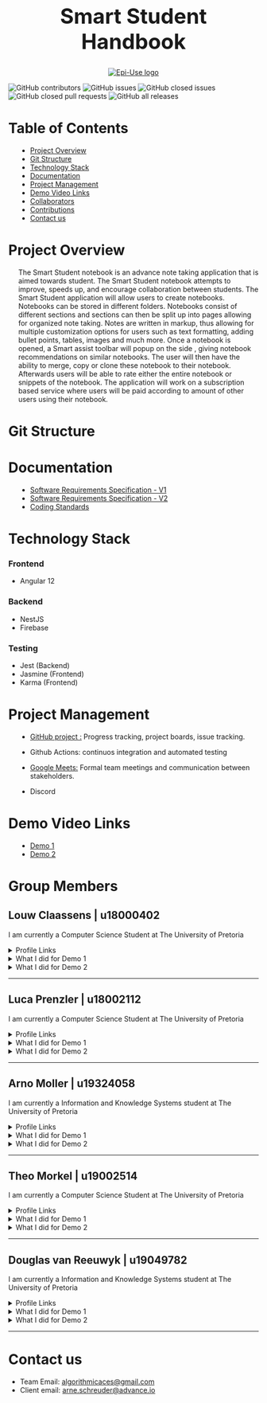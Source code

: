 <h1 align="center" style="font-size: 300%;" > Smart Student Handbook </h1>

<a href="https://www.advance.io/">
    <p align="center">
        <img  src="https://www.advance.io/wp-content/uploads/2020/02/advance-twitter-1.jpg" alt="Epi-Use logo">
    </p>
</a>

![GitHub contributors](https://img.shields.io/github/contributors/COS301-SE-2021/Smart-Student-Handbook?color=green&style=plastic)
![GitHub issues](https://img.shields.io/github/issues/COS301-SE-2021/Smart-Student-Handbook)
![GitHub closed issues](https://img.shields.io/github/issues-closed/COS301-SE-2021/Smart-Student-Handbook)
![GitHub closed pull requests](https://img.shields.io/github/issues-pr-closed/COS301-SE-2021/Smart-Student-Handbook)
![GitHub all releases](https://img.shields.io/github/downloads/COS301-SE-2021/Smart-Student-Handbook/total?style=plastic)


<h1> Table of Contents</h1>

<div style="margin-left: 4%">

- [Project Overview](#project-overview)
- [Git Structure](#git-structure)
- [Technology Stack](#technology-stack)
- [Documentation](#documentation)
- [Project Management](#project-management)
- [Demo Video Links](#demo-video-links)
- [Collaborators](#collaborators)
- [Contributions](#contributions)
- [Contact us](#contact-us)

</div>

# Project Overview  

<div style="margin-left: 4%">

The Smart Student notebook is an advance note taking application that is aimed towards student. The Smart Student notebook attempts to improve, speeds up, and encourage collaboration between students. The Smart Student application will allow users to create notebooks.
Notebooks can be stored in different folders. Notebooks consist of different sections and sections can then be split up into pages allowing for organized note taking. Notes are written in
markup, thus allowing for multiple customization options for users such as text formatting,
adding bullet points, tables, images and much more. Once a notebook is opened, a Smart assist toolbar will popup on the side , giving notebook recommendations on similar notebooks.
The user will then have the ability to merge, copy or clone these notebook to their notebook.
Afterwards users will be able to rate either the entire notebook or snippets of the notebook.
The application will work on a subscription based service where users will be paid according
to amount of other users using their notebook.


</div>

# Git Structure

<div style="margin-left: 4%">
 
</div>

  
# Documentation

<div style="margin-left: 4%">

* <a href="https://drive.google.com/file/d/1S0fhNsPTteRIBvU27XxEIV8cAg5D1bf9/view?usp=sharing">Software Requirements Specification - V1 </a>
* <a href="https://www.overleaf.com/read/gxhcgtvhrnjf">Software Requirements Specification - V2 </a>
* <a href="#">Coding Standards </a>
<!-- * <a href="#">Technical Installation Guide</a>
* <a href="#">User Manual</a>
* <a href="#">Testing Policy</a> -->

</div>

# Technology Stack

### Frontend
- Angular 12
### Backend
- NestJS
- Firebase
### Testing
- Jest (Backend)
- Jasmine (Frontend)
- Karma (Frontend)


# Project Management

<div style="margin-left: 4%">

* <p><a href="https://github.com/COS301-SE-2021/Smart-Student-Handbook/">GitHub project :</a>  Progress tracking, project boards, issue tracking.</p>
* <p>Github Actions: continuos integration and automated testing</p>
* <p><a href="https://meet.google.com/">Google Meets:</a> Formal team meetings and communication between stakeholders.</p>
* <p>Discord</p>


<!-- * <a href="https://meet.google.com/">Google Meets:</a> Formal team meetings and communication between stakeholders.
* <a href="https://discord.com/brand-newover">Discord:</a> Informal team meetings for quick debriefs, communication.
* <a href="https://discord.com/developers/docs/resources/webhooks">Github and Discord Webhooks:</a> Notifications sent to the team's discord server when a commit is made to the GitHub repository.
* <a href="https://www.overleaf.com">Overleaf:</a> LaTeX editor that allows collaboration on creating documentation. -->

</div>

# Demo Video Links

<div style="margin-left: 4%">

<!-- Descriptions goes here -->

* <a href="https://drive.google.com/file/d/1EUA4RgpMf73CrgyvdYkSgxb2taklpjjw/view?usp=sharing"> Demo 1 </a>
* <a href="#"> Demo 2 </a>
<!-- * <a href="#"> Demo 3 </a>
* <a href="#"> Demo 4 </a> -->

</div>

<!-- # Collaborators

<div style="margin-left: 4%">

The Development Team

| [Steven Jordaan](https://sj-jordaan.github.io) | [Bradley Mapstone](https://bradez-of-map-n-stone.github.io/) | [Shaun Naude](https://shaunnaude.github.io/) | [Matthew Kershaw](https://mattyk-dev.github.io/) | [Daniel Nel](https://mdnel.tech/) |
| :---: |:---:| :---:| :---:| :---:|
| [![Steven Jordaan](https://avatars2.githubusercontent.com/u/50364770?s=400&u=fc71708e5f1b450bbc8895c133d9ac50ae5c3838&v=4&s=200)](https://sj-jordaan.github.io/)    | [![Bradley Mapstone](https://avatars1.githubusercontent.com/u/56454573?s=400&u=b3edd9887578d8a29dcb467cc296f3ac05d43d05&v=4&s=200)](https://bradez-of-map-n-stone.github.io/) | [![Shaun Naude](https://avatars1.githubusercontent.com/u/44646417?s=400&u=988e26f57a2785a279c93e992838db03382c7d7e&v=4&s=200)](https://shaunnaude.github.io/)  | [![Matthew Kershaw](https://avatars1.githubusercontent.com/u/54933104?s=400&v=4&s=200)](https://mattyk-dev.github.io/)  | [![Daniel Nel](https://avatars0.githubusercontent.com/u/40039774?s=400&u=dfacc43e5d1cb9a50ccd5493008f41d1cca5ea65&v=4&s=200)](https://mdnel.tech/)  |
| [Portfolio](https://sj-jordaan.github.io/) | [Portfolio](https://bradez-of-map-n-stone.github.io/) | [Portfolio](https://shaunnaude.github.io/) | [Portfolio](https://mattyk-dev.github.io/) | [Portfolio](https://mdnel.tech/) |

</div> -->

<!-- # Contributions -->

# Group Members

## Louw Claassens   | u18000402

I am currently a Computer Science Student at The University of Pretoria

<details><summary>Profile Links</summary>

- [GitHub Profile](https://github.com/LouwC)
- [LinkedIn](https://www.linkedin.com/in/aj-louw-claassens-2b296a19a/)

</details>

<details><summary> What I did for Demo 1</summary>
  
  - Implemented The firebase system and the register and login functionality
  - Documentation on the SRS document.
 </details>
 <details><summary> What I did for Demo 2</summary>

  - a
  - b
</details>
  
<hr/>

## Luca Prenzler   | u18002112

I am currently a Computer Science Student at The University of Pretoria

<details><summary>Profile Links</summary>

- [GitHub Profile](https://github.com/LucaPrenzler)
- [LinkedIn](https://www.linkedin.com/in/luca-prenzler-5aaa0920b/)

</details>

<details><summary> What I did for Demo 1</summary>
  
  - Implemented firebase functionality
  - Implemented  the SRS document
 </details>
 <details><summary> What I did for Demo 2</summary>

  - a
  - b
</details>

<hr/>

 ## Arno Moller   | u19324058

I am currently a Information and Knowledge Systems student at The University of Pretoria

<details><summary>Profile Links</summary>

- [GitHub Profile](https://github.com/Arno-Moller)
- [LinkedIn](https://www.linkedin.com/in/arno-m%C3%B6ller-a96a8920b/)

</details>

<details><summary> What I did for Demo 1</summary>
  
  - Implemented the angular frontend
  - Implemented the SRS document
</details>
<details><summary> What I did for Demo 2</summary>

  - a
  - b
</details>

<hr/>

## Theo Morkel   | u19002514


I am currently a Computer Science Student at The University of Pretoria

<details><summary>Profile Links</summary>

- [GitHub Profile](https://github.com/u19002514-Theo-Morkel)
- [LinkedIn](https://www.linkedin.com/in/theo-morkel-197610206)

</details>

<details><summary> What I did for Demo 1</summary>

  - Implemented firebase functionality
  - Implemented SRS documentation
</details>
<details><summary> What I did for Demo 2</summary>

  - a
  - b
</details>

<hr/>

## Douglas van Reeuwyk   | u19049782

I am currently a Information and Knowledge Systems student at The University of Pretoria

<details><summary>Profile Links</summary>

- [GitHub Profile](https://github.com/Douglas6312)
- [LinkedIn](https://www.linkedin.com/in/douglasvanreeuwyk/)

</details>

<details><summary> What I did for Demo 1</summary>

  - Implemented the angular frontend
  - Implemented the SRS document
</details>
<details><summary> What I did for Demo 2</summary>

  - a
  - b
</details>

  <hr/>

# Contact us

- Team Email:  algorithmicaces@gmail.com
- Client email: arne.schreuder@advance.io

